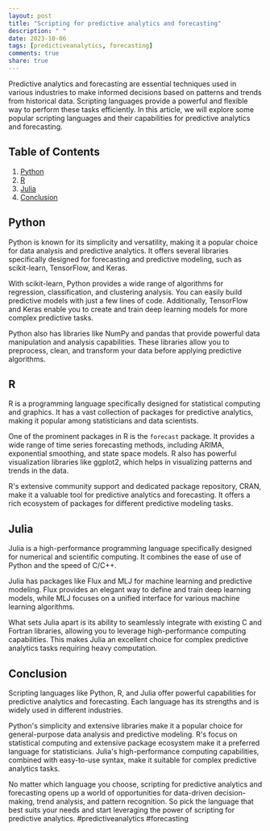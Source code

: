 ```yaml
---
layout: post
title: "Scripting for predictive analytics and forecasting"
description: " "
date: 2023-10-06
tags: [predictiveanalytics, forecasting]
comments: true
share: true
---
```


Predictive analytics and forecasting are essential techniques used in various industries to make informed decisions based on patterns and trends from historical data. Scripting languages provide a powerful and flexible way to perform these tasks efficiently. In this article, we will explore some popular scripting languages and their capabilities for predictive analytics and forecasting.

## Table of Contents
1. [Python](#python)
2. [R](#r)
3. [Julia](#julia)
4. [Conclusion](#conclusion)

## Python <a name="python"></a>
Python is known for its simplicity and versatility, making it a popular choice for data analysis and predictive analytics. It offers several libraries specifically designed for forecasting and predictive modeling, such as scikit-learn, TensorFlow, and Keras.

With scikit-learn, Python provides a wide range of algorithms for regression, classification, and clustering analysis. You can easily build predictive models with just a few lines of code. Additionally, TensorFlow and Keras enable you to create and train deep learning models for more complex predictive tasks.

Python also has libraries like NumPy and pandas that provide powerful data manipulation and analysis capabilities. These libraries allow you to preprocess, clean, and transform your data before applying predictive algorithms.

## R <a name="r"></a>
R is a programming language specifically designed for statistical computing and graphics. It has a vast collection of packages for predictive analytics, making it popular among statisticians and data scientists.

One of the prominent packages in R is the `forecast` package. It provides a wide range of time series forecasting methods, including ARIMA, exponential smoothing, and state space models. R also has powerful visualization libraries like ggplot2, which helps in visualizing patterns and trends in the data.

R's extensive community support and dedicated package repository, CRAN, make it a valuable tool for predictive analytics and forecasting. It offers a rich ecosystem of packages for different predictive modeling tasks.

## Julia <a name="julia"></a>
Julia is a high-performance programming language specifically designed for numerical and scientific computing. It combines the ease of use of Python and the speed of C/C++.

Julia has packages like Flux and MLJ for machine learning and predictive modeling. Flux provides an elegant way to define and train deep learning models, while MLJ focuses on a unified interface for various machine learning algorithms.

What sets Julia apart is its ability to seamlessly integrate with existing C and Fortran libraries, allowing you to leverage high-performance computing capabilities. This makes Julia an excellent choice for complex predictive analytics tasks requiring heavy computation.

## Conclusion <a name="conclusion"></a>
Scripting languages like Python, R, and Julia offer powerful capabilities for predictive analytics and forecasting. Each language has its strengths and is widely used in different industries.

Python's simplicity and extensive libraries make it a popular choice for general-purpose data analysis and predictive modeling. R's focus on statistical computing and extensive package ecosystem make it a preferred language for statisticians. Julia's high-performance computing capabilities, combined with easy-to-use syntax, make it suitable for complex predictive analytics tasks.

No matter which language you choose, scripting for predictive analytics and forecasting opens up a world of opportunities for data-driven decision-making, trend analysis, and pattern recognition. So pick the language that best suits your needs and start leveraging the power of scripting for predictive analytics. #predictiveanalytics #forecasting